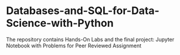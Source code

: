 # Databases-and-SQL-for-Data-Science-with-Python
The repository contains Hands-On Labs and the final project: Jupyter Notebook with Problems for Peer Reviewed Assignment

